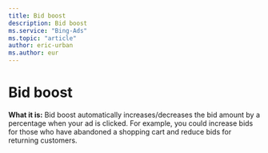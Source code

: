 ```yaml
---
title: Bid boost
description: Bid boost
ms.service: "Bing-Ads"
ms.topic: "article"
author: eric-urban
ms.author: eur
---
```


# Bid boost

**What it is:** Bid boost automatically increases/decreases the bid amount by a percentage when your ad is clicked. For example, you could increase bids for those who have abandoned a shopping cart and reduce bids for returning customers.


